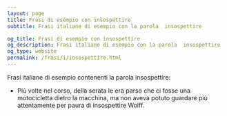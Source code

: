 ```yaml
---
layout: page
title: Frasi di esempio con insospettire 
subtitle: Frasi italiane di esempio con la parola  insospettire

og_title: Frasi di esempio con insospettire 
og_description: Frasi italiane di esempio con la parola  insospettire
og_type: website
permalink: /frasi/i/insospettire.html
---
```


Frasi italiane di esempio contenenti la parola insospettire:


- Più volte nel corso, della serata le era parso che ci fosse una motocicletta dietro la macchina, ma non aveva potuto guardare più attentamente per paura di insospettire Wolff.
